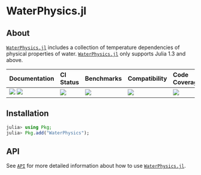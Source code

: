 # WaterPhysics.jl

<!-- Links and shortcuts -->
[wp-url]: https://github.com/Yujie-W/WaterPhysics.jl
[wp-api]: https://yujie-w.github.io/WaterPhysics.jl/stable/API/
[cp-url]: https://github.com/CliMA/CLIMAParameters.jl

[dev-img]: https://img.shields.io/badge/docs-dev-blue.svg
[dev-url]: https://Yujie-W.github.io/WaterPhysics.jl/dev/

[rel-img]: https://img.shields.io/badge/docs-stable-blue.svg
[rel-url]: https://Yujie-W.github.io/WaterPhysics.jl/stable/

[st-img]: https://github.com/Yujie-W/WaterPhysics.jl/workflows/JuliaStable/badge.svg?branch=master
[st-url]: https://github.com/Yujie-W/WaterPhysics.jl/actions?query=branch%3A"master"++workflow%3A"JuliaStable"

[bm-img]: https://github.com/Yujie-W/WaterPhysics.jl/workflows/Benchmarks/badge.svg?branch=master
[bm-url]: https://github.com/Yujie-W/WaterPhysics.jl/actions?query=branch%3A"master"++workflow%3A"Benchmarks"

[min-img]: https://github.com/Yujie-W/WaterPhysics.jl/workflows/Julia-1.3/badge.svg?branch=master
[min-url]: https://github.com/Yujie-W/WaterPhysics.jl/actions?query=branch%3A"master"++workflow%3A"Julia-1.3"

[cov-img]: https://codecov.io/gh/Yujie-W/WaterPhysics.jl/branch/master/graph/badge.svg
[cov-url]: https://codecov.io/gh/Yujie-W/WaterPhysics.jl




## About

[`WaterPhysics.jl`][wp-url] includes a collection of temperature dependencies of physical properties of water. [`WaterPhysics.jl`][wp-url] only supports Julia 1.3 and above.

| Documentation                                   | CI Status             | Benchmarks            | Compatibility           | Code Coverage           |
|:------------------------------------------------|:----------------------|:----------------------|:------------------------|:------------------------|
| [![][dev-img]][dev-url] [![][rel-img]][rel-url] | [![][st-img]][st-url] | [![][bm-img]][bm-url] | [![][min-img]][min-url] | [![][cov-img]][cov-url] |




## Installation
```julia
julia> using Pkg;
julia> Pkg.add("WaterPhysics");
```




## API
See [`API`][wp-api] for more detailed information about how to use [`WaterPhysics.jl`][wp-url].
